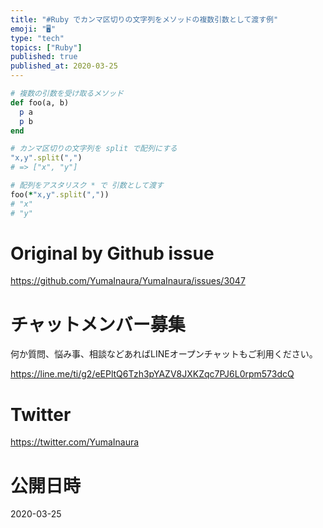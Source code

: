 ```yaml
---
title: "#Ruby でカンマ区切りの文字列をメソッドの複数引数として渡す例"
emoji: "🖥"
type: "tech"
topics: ["Ruby"]
published: true
published_at: 2020-03-25
---
```


```rb
# 複数の引数を受け取るメソッド
def foo(a, b)
  p a
  p b
end

# カンマ区切りの文字列を split で配列にする
"x,y".split(",")
# => ["x", "y"]

# 配列をアスタリスク * で 引数として渡す
foo(*"x,y".split(","))
# "x"
# "y"

```

# Original by Github issue

https://github.com/YumaInaura/YumaInaura/issues/3047








<!-- Update From Qiita API -->

# チャットメンバー募集


何か質問、悩み事、相談などあればLINEオープンチャットもご利用ください。

https://line.me/ti/g2/eEPltQ6Tzh3pYAZV8JXKZqc7PJ6L0rpm573dcQ





# Twitter


https://twitter.com/YumaInaura


<!-- Update From Qiita API -->



# 公開日時

2020-03-25
